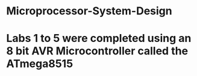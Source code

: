 # Microprocessor-System-Design

# Labs 1 to 5 were completed using an 8 bit AVR Microcontroller called the ATmega8515
